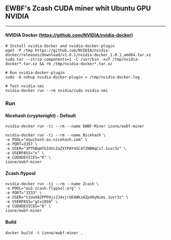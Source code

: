 ## EWBF's Zcash CUDA miner whit Ubuntu GPU NVIDIA
-----

#### NVIDIA Docker (https://github.com/NVIDIA/nvidia-docker)
```
# Install nvidia-docker and nvidia-docker-plugin
wget -P /tmp https://github.com/NVIDIA/nvidia-docker/releases/download/v1.0.1/nvidia-docker_1.0.1_amd64.tar.xz
sudo tar --strip-components=1 -C /usr/bin -xvf /tmp/nvidia-docker*.tar.xz && rm /tmp/nvidia-docker*.tar.xz

# Run nvidia-docker-plugin
sudo -b nohup nvidia-docker-plugin > /tmp/nvidia-docker.log

# Test nvidia-smi
nvidia-docker run --rm nvidia/cuda nvidia-smi
```

### Run

#### Nicehash (cryptonight) - Default
```
nvidia-docker run -ti --rm --name EWBF-Miner izone/ewbf-miner
```
```
nvidia-docker run -ti --rm --name Nicehash \
-e POOL="equihash.eu.nicehash.com" \
-e PORT=3357 \
-e USER="3PThBqHfb1UVcZaZXtPAY4SC4fZNBNqCs7.1uvr3z" \
-e USERPASS="x" \
-e CUDADEVICES="0" \
izone/ewbf-miner
```

#### Zcash.flypool
```
nvidia-docker run -ti --rm --name Zcash \
-e POOL="eu1-zcash.flypool.org" \
-e PORT="3333" \
-e USER="t1UuXA2PPFHjzJJ4xjrUE4WkzAZp4HyNims.1uvr3z" \
-e USERPASS="gtx1050" \
-e CUDADEVICES="0" \
izone/ewbf-miner
```

#### Build
```
docker build -t izone/ewbf-miner .
```
